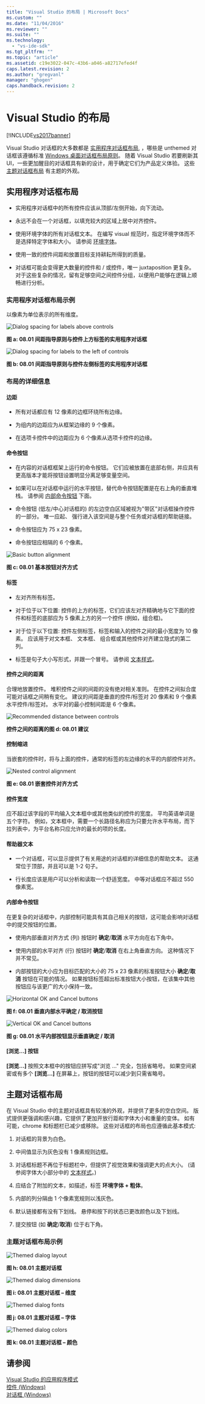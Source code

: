 ```yaml
---
title: "Visual Studio 的布局 | Microsoft Docs"
ms.custom: ""
ms.date: "11/04/2016"
ms.reviewer: ""
ms.suite: ""
ms.technology: 
  - "vs-ide-sdk"
ms.tgt_pltfrm: ""
ms.topic: "article"
ms.assetid: c19e3022-047c-43b6-a046-a82717efed4f
caps.latest.revision: 2
ms.author: "gregvanl"
manager: "ghogen"
caps.handback.revision: 2
---
```

# Visual Studio 的布局
[!INCLUDE[vs2017banner](../../code-quality/includes/vs2017banner.md)]

Visual Studio 对话框的大多数都是 [实用程序对话框布局](../../extensibility/ux-guidelines/layout-for-visual-studio.md#BKMK_UtilityDialogLayout), ，哪些是 unthemed 对话框该遵循标准 [Windows 桌面对话框布局原则](https://msdn.microsoft.com/en-us/library/windows/desktop/dn742499\(v=vs.85\).aspx)。 随着 Visual Studio 若要刷新其 UI，一些更加醒目的对话框具有新的设计，用于确定它们为产品定义体验。 这些 [主题对话框布局](../../extensibility/ux-guidelines/layout-for-visual-studio.md#BKMK_ThemedDialogLayout) 有主题的外观。  
  
##  <a name="BKMK_UtilityDialogLayout"></a> 实用程序对话框布局  
  
-   实用程序对话框中的所有控件应该从顶部\/左侧开始，向下流动。  
  
-   永远不会在一个对话框，以填充较大的区域上居中对齐控件。  
  
-   使用环境字体的所有对话框文本。 在编写 visual 规范时，指定环境字体而不是选择特定字体和大小。 请参阅 [环境字体](../../extensibility/ux-guidelines/fonts-and-formatting-for-visual-studio.md#BKMK_TheEnvironmentFont)。  
  
-   使用一致的控件间距和放置目标支持耕耘所得到的质量。  
  
-   对话框可能会变得更大数量的控件和 \/ 或控件，唯一 juxtaposition 更复杂。 对于这些复杂的情况，留有足够空间之间控件分组，以便用户能够在逻辑上顺畅进行分析。  
  
### 实用程序对话框布局示例  
 以像素为单位表示的所有维度。  
  
 ![Dialog spacing for labels above controls](../../extensibility/ux-guidelines/media/0801-a_utilityspacingabove.png "0801\-a\_UtilitySpacingAbove")  
  
 **图 a: 08.01 间距指导原则与控件上方标签的实用程序对话框**  
  
 ![Dialog spacing for labels to the left of controls](../../extensibility/ux-guidelines/media/0801-b_utilityspacingleft.png "0801\-b\_UtilitySpacingLeft")  
  
 **图 b: 08.01 间距指导原则与控件左侧标签的实用程序对话框**  
  
### 布局的详细信息  
  
#### 边距  
  
-   所有对话都应有 12 像素的边框环绕所有边缘。  
  
-   为组内的边距应为从框架边缘的 9 个像素。  
  
-   在选项卡控件中的边距应为 6 个像素从选项卡控件的边缘。  
  
#### 命令按钮  
  
-   在内容的对话框框架上运行的命令按钮。 它们应被放置在底部右侧，并应具有更高版本才能将按钮设置明显分离足够变量空间。  
  
-   如果可以在对话框中运行的水平按钮，替代命令按钮配置是在右上角的垂直堆栈。 请参阅 [内部命令按钮](../../extensibility/ux-guidelines/layout-for-visual-studio.md#BKMK_InteriorCommandButtons) 下面。  
  
-   命令按钮 \(低左\/中心对话框的\) 的左边空白区域被视为"带区"对话框操作控件的一部分。 唯一应起、 强行进入该空间是与整个任务或对话框的帮助链接。  
  
-   命令按钮应为 75 x 23 像素。  
  
-   命令按钮应相隔的 6 个像素。  
  
 ![Basic button alignment](../../extensibility/ux-guidelines/media/0801-c_buttonalign.png "0801\-c\_ButtonAlign")  
  
 **图 c: 08.01 基本按钮对齐方式**  
  
#### 标签  
  
-   左对齐所有标签。  
  
-   对于位于以下位置: 控件的上方的标签，它们应该左对齐精确地与它下面的控件和标签的底部应为 5 像素上方的另一个控件 \(例如，组合框\)。  
  
-   对于位于以下位置: 控件左侧标签，标签和输入的控件之间的最小宽度为 10 像素。 应该用于对文本框、 文本框、 组合框或其他控件对齐建立隐式的第二列。  
  
-   标签是句子大小写形式，并跟一个冒号。 请参阅 [文本样式](../../extensibility/ux-guidelines/fonts-and-formatting-for-visual-studio.md#BKMK_TextStyle)。  
  
#### 控件之间的距离  
 合理地放置控件。 堆积控件之间的间距的没有绝对相关准则。 在控件之间拟合度可能对话框之间稍有变化。 建议的间距是垂直的控件\/标签对 20 像素和 9 个像素水平控件\/标签对。 水平对的最小控制间距是 6 个像素。  
  
 ![Recommended distance between controls](../../extensibility/ux-guidelines/media/0801-d_controldistance.png "0801\-d\_ControlDistance")  
  
 **控件之间的距离的图 d: 08.01 建议**  
  
#### 控制缩进  
 当嵌套的控件时，将与上面的控件，通常的标签的左边缘的水平的内部控件对齐。  
  
 ![Nested control alignment](../../extensibility/ux-guidelines/media/0801-e_controlalign.png "0801\-e\_ControlAlign")  
  
 **图 e: 08.01 嵌套控件对齐方式**  
  
#### 控件宽度  
 应不超过该字段的平均输入文本框中或其他类似的控件的宽度。 平均英语单词是五个字符。 例如，文本框中，需要一个长路径名称应为只要允许水平布局，而下拉列表中，为平台名称只应允许的最长的项的长度。  
  
#### 帮助器文本  
  
-   一个对话框，可以显示提供了有关用途的对话框的详细信息的帮助文本。 这通常位于顶部，并且可以是 1\-2 句子。  
  
-   行长度应该是用户可以分析和读取一个舒适宽度。 中等对话框应不超过 550 像素宽。  
  
####  <a name="BKMK_InteriorCommandButtons"></a> 内部命令按钮  
 在更复杂的对话框中，内部控制可能具有其自己相关的按钮，这可能会影响对话框中的提交按钮的位置。  
  
-   使用内部垂直对齐方式 \(列\) 按钮时 **确定**\/**取消** 水平方向在右下角中。  
  
-   使用内部的水平对齐 \(行\) 按钮时 **确定**\/**取消** 在右上角垂直方向。 这种情况下并不常见。  
  
-   内部按钮的大小应为目标匹配的大小的 75 x 23 像素的标准按钮大小 **确定**\/**取消** 按钮在可能的情况。 如果按钮标签超出标准按钮大小按钮，在该集中其他按钮应与该更广的大小保持一致。  
  
 ![Horizontal OK and Cancel buttons](../../extensibility/ux-guidelines/media/0801-f_horizokcan.png "0801\-f\_HorizOKCan")  
  
 **图 f: 08.01 垂直内部水平确定 \/ 取消按钮**  
  
 ![Vertical OK and Cancel buttons](../../extensibility/ux-guidelines/media/0801-g_vertokcan.png "0801\-g\_VertOKCan")  
  
 **图 g: 08.01 水平内部按钮显示垂直确定 \/ 取消**  
  
#### \[浏览...\] 按钮  
 **\[浏览...\]** 按照文本框中的按钮应拼写成"浏览 …" 完全，包括省略号。 如果空间紧密或有多个 **\[浏览...\]** 在屏幕上，按钮的按钮可以减少到只需省略号。  
  
##  <a name="BKMK_ThemedDialogLayout"></a> 主题对话框布局  
 在 Visual Studio 中的主题对话框具有较浅的外观，并提供了更多的空白空间。 版式提供更强调和感兴趣，它提供了更加开放行距和字体大小和重量的变体。 如有可能，chrome 和标题栏已减少或移除。 这些对话框的布局也应遵循此基本模式:  
  
1.  对话框的背景为白色。  
  
2.  中间值显示为灰色没有 1 像素规则边框。  
  
3.  对话框标题不再位于标题栏中，但提供了视觉效果和强调更大的点大小。 \(请参阅字体大小部分中的 [文本样式](../../extensibility/ux-guidelines/fonts-and-formatting-for-visual-studio.md#BKMK_TextStyle)。\)  
  
4.  应结合了附加的文本，如描述，标签 **环境字体 \+ 粗体**。  
  
5.  内部的列分隔由 1 个像素宽规则以浅灰色。  
  
6.  默认链接都有没有下划线。 悬停和按下的状态已更改颜色以及下划线。  
  
7.  提交按钮 \(如 **确定**\/**取消**\) 位于右下角。  
  
### 主题对话框布局示例  
 ![Themed dialog layout](../../extensibility/ux-guidelines/media/0801-h_themeddialog.png "0801\-h\_ThemedDialog")  
  
 **图 h: 08.01 主题对话框**  
  
 ![Themed dialog dimensions](~/docs/extensibility/ux-guidelines/media/0801-i_themeddialogdimensions.png "0801\-i\_ThemedDialogDimensions")  
  
 **图 i: 08.01 主题对话框 – 维度**  
  
 ![Themed dialog fonts](../../extensibility/ux-guidelines/media/0801-j_themeddialogfonts.png "0801\-j\_ThemedDialogFonts")  
  
 **图 j: 08.01 主题对话框 – 字体**  
  
 ![Themed dialog colors](~/docs/extensibility/ux-guidelines/media/0801-k_themeddialogcolors.png "0801\-k\_ThemedDialogColors")  
  
 **图 k: 08.01 主题对话框 – 颜色**  
  
## 请参阅  
 [Visual Studio 的应用程序模式](../../extensibility/ux-guidelines/application-patterns-for-visual-studio.md)   
 [控件 \(Windows\)](https://msdn.microsoft.com/library/windows/desktop/dn742399.aspx)   
 [对话框 \(Windows\)](https://msdn.microsoft.com/en-us/library/windows/desktop/dn742499\(v=vs.85\).aspx)